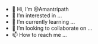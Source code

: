 - 👋 Hi, I’m @Amantripath
- 👀 I’m interested in ...
- 🌱 I’m currently learning ...
- 💞️ I’m looking to collaborate on ...
- 📫 How to reach me ...

<!---
Amantripath/Amantripath is a ✨ special ✨ repository because its `README.md` (this file) appears on your GitHub profile.
You can click the Preview link to take a look at your changes.
--->

